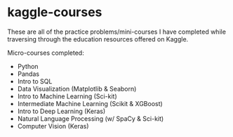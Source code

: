 # kaggle-courses
These are all of the practice problems/mini-courses I have completed while traversing through the education resources offered on Kaggle.

Micro-courses completed:

* Python
* Pandas
* Intro to SQL
* Data Visualization (Matplotlib & Seaborn)
* Intro to Machine Learning (Sci-kit)
* Intermediate Machine Learning (Scikit & XGBoost)
* Intro to Deep Learning (Keras)
* Natural Language Processing (w/ SpaCy & Sci-kit)
* Computer Vision (Keras)
